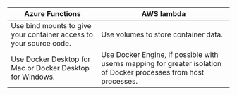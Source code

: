 | Azure Functions                     | AWS lambda                     |
| ------------------------------- | --------------------------------------------- |
| Use bind mounts to give your container access to your source code.  | Use volumes to store container data. |
| Use Docker Desktop for Mac or Docker Desktop for Windows.  | Use Docker Engine, if possible with userns mapping for greater isolation of Docker processes from host processes. |
